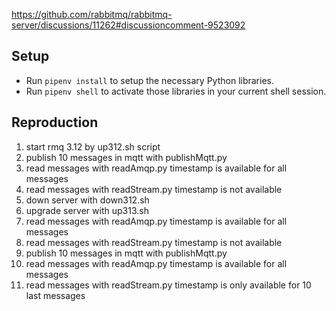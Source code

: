 https://github.com/rabbitmq/rabbitmq-server/discussions/11262#discussioncomment-9523092

## Setup

* Run `pipenv install` to setup the necessary Python libraries.
* Run `pipenv shell` to activate those libraries in your current shell session.

## Reproduction

1) start rmq 3.12 by up312.sh script
2) publish 10 messages in mqtt with publishMqtt.py
3) read messages with readAmqp.py timestamp is available for all messages
4) read messages with readStream.py timestamp is not available
5) down server with down312.sh
6) upgrade server with up313.sh
7) read messages with readAmqp.py timestamp is available for all messages
8) read messages with readStream.py timestamp is not available
9) publish 10 messages in mqtt with publishMqtt.py
10) read messages with readAmqp.py timestamp is available for all messages
11) read messages with readStream.py timestamp is  only available for 10 last messages
